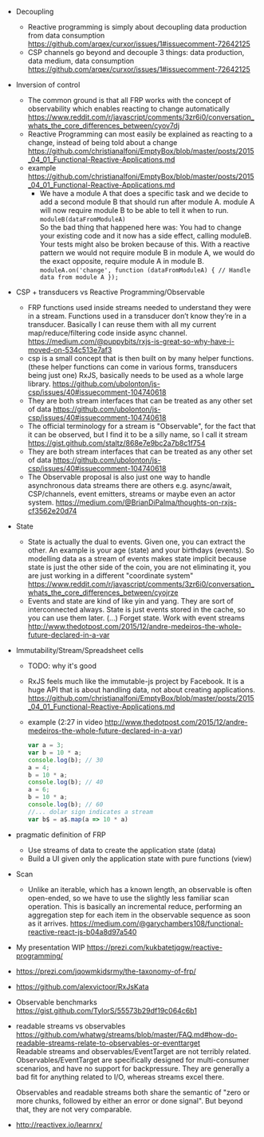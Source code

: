 - Decoupling
  - Reactive programming is simply about decoupling data production from data consumption https://github.com/arqex/curxor/issues/1#issuecomment-72642125
  - CSP channels go beyond and decouple 3 things: data production, data medium, data consumption https://github.com/arqex/curxor/issues/1#issuecomment-72642125
- Inversion of control
  - The common ground is that all FRP works with the concept of observability which enables reacting to change automatically https://www.reddit.com/r/javascript/comments/3zr6i0/conversation_whats_the_core_differences_between/cyov7dj
  - Reactive Programming can most easily be explained as reacting to a change, instead of being told about a change https://github.com/christianalfoni/EmptyBox/blob/master/posts/2015_04_01_Functional-Reactive-Applications.md
  - example https://github.com/christianalfoni/EmptyBox/blob/master/posts/2015_04_01_Functional-Reactive-Applications.md
    - We have a module A that does a specific task and we decide to add a second module B that should run after module A. module A will now require module B to be able to tell it when to run.  
    `moduleB(dataFromModuleA)`  
    So the bad thing that happened here was: You had to change your existing code and it now has a side effect, calling moduleB. Your tests might also be broken because of this. With a reactive pattern we would not require module B in module A, we would do the exact opposite, require module A in module B.  
    `moduleA.on('change', function (dataFromModuleA) { // Handle data from module A });`
- CSP + transducers vs Reactive Programming/Observable
  - FRP functions used inside streams needed to understand they were in a stream. Functions used in a transducer don’t know they’re in a transducer. Basically I can reuse them with all my current map/reduce/filtering code inside async channel. https://medium.com/@puppybits/rxjs-is-great-so-why-have-i-moved-on-534c513e7af3
  - csp is a small concept that is then built on by many helper functions. (these helper functions can come in various forms, transducers being just one) RxJS, basically needs to be used as a whole large library. https://github.com/ubolonton/js-csp/issues/40#issuecomment-104740618
  - They are both stream interfaces that can be treated as any other set of data https://github.com/ubolonton/js-csp/issues/40#issuecomment-104740618
  - The official terminology for a stream is "Observable", for the fact that it can be observed, but I find it to be a silly name, so I call it stream https://gist.github.com/staltz/868e7e9bc2a7b8c1f754
  - They are both stream interfaces that can be treated as any other set of data https://github.com/ubolonton/js-csp/issues/40#issuecomment-104740618
  - The Observable proposal is also just one way to handle asynchronous data streams there are others e.g. async/await, CSP/channels, event emitters, streams or maybe even an actor system. https://medium.com/@BrianDiPalma/thoughts-on-rxjs-cf3562e20d74
- State
  - State is actually the dual to events. Given one, you can extract the other. An example is your age (state) and your birthdays (events). So modelling data as a stream of events makes state implicit because state is just the other side of the coin, you are not eliminating it, you are just working in a different "coordinate system" https://www.reddit.com/r/javascript/comments/3zr6i0/conversation_whats_the_core_differences_between/cyojrze
  - Events and state are kind of like yin and yang. They are sort of interconnected always. State is just events stored in the cache, so you can use them later. (...) Forget state. Work with event streams http://www.thedotpost.com/2015/12/andre-medeiros-the-whole-future-declared-in-a-var
- Immutability/Stream/Spreadsheet cells
  - TODO: why it's good
  - RxJS feels much like the immutable-js project by Facebook. It is a huge API that is about handling data, not about creating applications. https://github.com/christianalfoni/EmptyBox/blob/master/posts/2015_04_01_Functional-Reactive-Applications.md
  - example (2:27 in video http://www.thedotpost.com/2015/12/andre-medeiros-the-whole-future-declared-in-a-var)

    ```javascript
    var a = 3;
    var b = 10 * a;
    console.log(b); // 30
    a = 4;
    b = 10 * a;
    console.log(b); // 40
    a = 6;
    b = 10 * a;
    console.log(b); // 60
    //... dolar sign indicates a stream
    var b$ = a$.map(a => 10 * a)
    ```
- pragmatic definition of FRP
  - Use streams of data to create the application state (data)
  - Build a UI given only the application state with pure functions (view)
- Scan
  - Unlike an iterable, which has a known length, an observable is often open-ended, so we have to use the slightly less familiar scan operation. This is basically an incremental reduce, performing an aggregation step for each item in the observable sequence as soon as it arrives. https://medium.com/@garychambers108/functional-reactive-react-js-b04a8d97a540
- My presentation WIP https://prezi.com/kukbatetjqgw/reactive-programming/
- https://prezi.com/jqowmkidsrmy/the-taxonomy-of-frp/
- https://github.com/alexvictoor/RxJsKata
- Observable benchmarks https://gist.github.com/TylorS/55573b29df19c064c6b1
- readable streams vs observables  https://github.com/whatwg/streams/blob/master/FAQ.md#how-do-readable-streams-relate-to-observables-or-eventtarget  
  Readable streams and observables/EventTarget are not terribly related. Observables/EventTarget are specifically designed for multi-consumer scenarios, and have no support for backpressure. They are generally a bad fit for anything related to I/O, whereas streams excel there.  

  Observables and readable streams both share the semantic of "zero or more chunks, followed by either an error or done signal". But beyond that, they are not very comparable.
- http://reactivex.io/learnrx/
